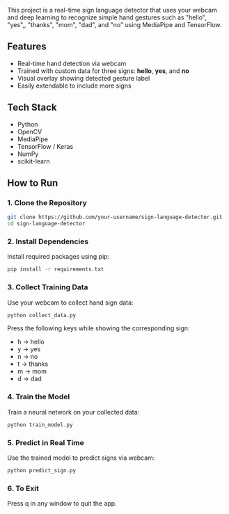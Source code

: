 This project is a real-time sign language detector that uses your webcam and deep learning to recognize simple hand gestures such 
as "hello", "yes",, "thanks", "mom", "dad", and "no" using MediaPipe and TensorFlow.

## Features
- Real-time hand detection via webcam  
- Trained with custom data for three signs: **hello**, **yes**, and **no**  
- Visual overlay showing detected gesture label  
- Easily extendable to include more signs

## Tech Stack
- Python
- OpenCV
- MediaPipe
- TensorFlow / Keras
- NumPy
- scikit-learn

## How to Run
### 1. Clone the Repository
```bash
git clone https://github.com/your-username/sign-language-detector.git
cd sign-language-detector
```

### 2. Install Dependencies
Install required packages using pip:
```bash
pip install -r requirements.txt
```

### 3. Collect Training Data
Use your webcam to collect hand sign data:

```bash
python collect_data.py
```
Press the following keys while showing the corresponding sign:

- h → hello
- y → yes
- n → no
- t → thanks
- m → mom
- d → dad

### 4. Train the Model
Train a neural network on your collected data:

```bash
python train_model.py
```
### 5. Predict in Real Time
Use the trained model to predict signs via webcam:
```bash
python predict_sign.py
```

### 6. To Exit
Press q in any window to quit the app.


